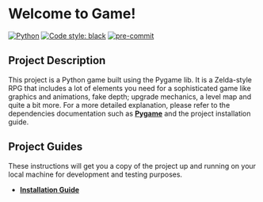# Welcome to Game!
[![Python](https://img.shields.io/badge/python-3.10-green)](https://www.python.org)
[![Code style: black](https://img.shields.io/badge/code%20style-black-000000.svg)](https://github.com/psf/black)
[![pre-commit](https://img.shields.io/badge/pre--commit-enabled-brightgreen?logo=pre-commit&logoColor=white)](https://github.com/pre-commit/pre-commit)


## **Project Description**
>
This project is a Python game built using the Pygame lib. It is a Zelda-style RPG that includes a lot of elements you need for a sophisticated game like graphics and animations, fake depth; upgrade mechanics, a level map and quite a bit more.
For a more detailed explanation, please refer to the dependencies documentation such as **[Pygame](https://pypi.org/project/pygame/)** and the project installation guide.
>

## **Project Guides**
These instructions will get you a copy of the project up and running on your local machine for development and testing purposes.
* **[Installation Guide](assets/docs/readme/INSTALL.md)**
